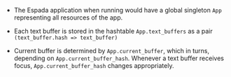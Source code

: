 * The Espada application when running would have a global singleton `App` representing all resources of the app.

* Each text buffer is stored in the hashtable `App.text_buffers` as a pair `(text_buffer.hash => text_buffer)`

* Current buffer is determined by `App.current_buffer`, which in turns, depending on `App.current_buffer_hash`.  Whenever a text buffer receives focus, `App.current_buffer_hash` changes appropriately.
